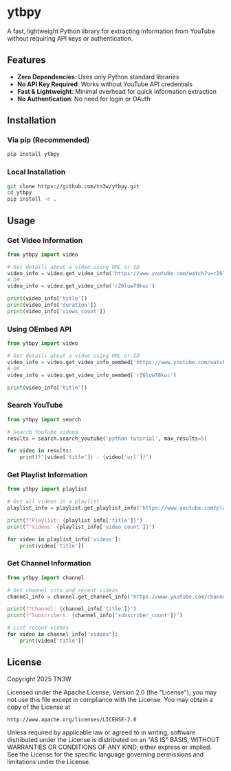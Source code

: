 # ytbpy

A fast, lightweight Python library for extracting information from YouTube without requiring API keys or authentication.

## Features

- **Zero Dependencies**: Uses only Python standard libraries
- **No API Key Required**: Works without YouTube API credentials
- **Fast & Lightweight**: Minimal overhead for quick information extraction
- **No Authentication**: No need for login or OAuth

## Installation

### Via pip (Recommended)

```bash
pip install ytbpy
```

### Local Installation

```bash
git clone https://github.com/tn3w/ytbpy.git
cd ytbpy
pip install -e .
```

## Usage

### Get Video Information

```python
from ytbpy import video

# Get details about a video using URL or ID
video_info = video.get_video_info('https://www.youtube.com/watch?v=rZ6luwT8kuc')
# OR
video_info = video.get_video_info('rZ6luwT8kuc')

print(video_info['title'])
print(video_info['duration'])
print(video_info['views_count'])
```

### Using OEmbed API

```python
from ytbpy import video

# Get details about a video using URL or ID
video_info = video.get_video_info_oembed('https://www.youtube.com/watch?v=rZ6luwT8kuc')
# OR
video_info = video.get_video_info_oembed('rZ6luwT8kuc')

print(video_info['title'])
```

### Search YouTube

```python
from ytbpy import search

# Search YouTube videos
results = search.search_youtube('python tutorial', max_results=5)

for video in results:
    print(f"{video['title']} - {video['url']}")
```

### Get Playlist Information

```python
from ytbpy import playlist

# Get all videos in a playlist
playlist_info = playlist.get_playlist_info('https://www.youtube.com/playlist?list=PLOU2XLYxmsIJQPs-2nnII-n59vYoxKsmq')

print(f"Playlist: {playlist_info['title']}")
print(f"Videos: {playlist_info['video_count']}")

for video in playlist_info['videos']:
    print(video['title'])
```

### Get Channel Information

```python
from ytbpy import channel

# Get channel info and recent videos
channel_info = channel.get_channel_info('https://www.youtube.com/channel/UC_x5XG1OV2P6uZZ5FSM9Ttw')

print(f"Channel: {channel_info['title']}")
print(f"Subscribers: {channel_info['subscriber_count']}")

# List recent videos
for video in channel_info['videos']:
    print(video['title'])
```

## License

Copyright 2025 TN3W

Licensed under the Apache License, Version 2.0 (the "License");
you may not use this file except in compliance with the License.
You may obtain a copy of the License at

    http://www.apache.org/licenses/LICENSE-2.0

Unless required by applicable law or agreed to in writing, software
distributed under the License is distributed on an "AS IS" BASIS,
WITHOUT WARRANTIES OR CONDITIONS OF ANY KIND, either express or implied.
See the License for the specific language governing permissions and
limitations under the License.